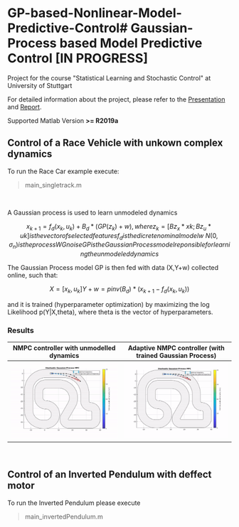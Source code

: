 # GP-based-Nonlinear-Model-Predictive-Control# Gaussian-Process based Model Predictive Control [IN PROGRESS]
Project for the course "Statistical Learning and Stochastic Control" at University of Stuttgart


For detailed information about the project, please refer to the [Presentation](./Presentation.pdf) and [Report](./Report.pdf).

Supported Matlab Version **>= R2019a**


## Control of a Race Vehicle with unkown complex dynamics

To run the Race Car example execute:
> main_singletrack.m

<br>

A Gaussian process is used to learn unmodeled dynamics
```math
    x_{k+1} = f_d(x_k,u_k) + B_d * ( GP(z_k) + w )

    , where z_k = [Bz_x*xk ; Bz_u*uk] is the vector of selected features
            f_d is the dicrete nominal model
            w ~ N(0,\sigma_n) is the process WG noise
            GP is the Gaussian Process model reponsible for learning the unmodeled dynamics

```
The Gaussian Process model GP is then fed with data (X,Y+w) collected online, such that:
```math
    X = [x_k,u_k]
    Y + w = pinv(B_d) * ( x_{k+1} - f_d(x_k,u_k) )
```
and it is trained (hyperparameter optimization) by maximizing the log Likelihood p(Y|X,theta), where theta is the vector of hyperparameters.



### Results


| NMPC controller with unmodelled dynamics        | Adaptive NMPC controller (with trained Gaussian Process)         |
| ------------- |-------------|
| <img src="./simresults/trackAnimVideo-16-Jan-2020-without-GP.gif" alt="drawing" width="400"/>      | <img src="./simresults/trackAnimVideo-16-Jan-2020-with-GP-optimized.gif" alt="drawing" width="400"/>    |

<br>

## Control of an Inverted Pendulum with deffect motor

To run the Inverted Pendulum please execute
> main_invertedPendulum.m
